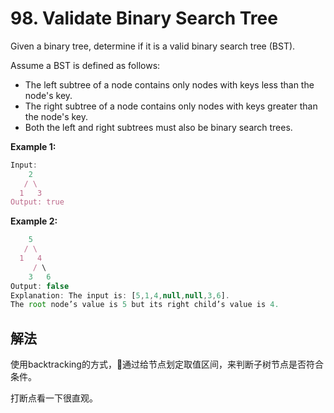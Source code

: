 # 98. Validate Binary Search Tree

Given a binary tree, determine if it is a valid binary search tree (BST).

Assume a BST is defined as follows:

- The left subtree of a node contains only nodes with keys less than the node's key.
- The right subtree of a node contains only nodes with keys greater than the node's key.
- Both the left and right subtrees must also be binary search trees.

**Example 1:**

```js
Input:
    2
   / \
  1   3
Output: true
```

**Example 2:**

```js
    5
   / \
  1   4
     / \
    3   6
Output: false
Explanation: The input is: [5,1,4,null,null,3,6].
The root node’s value is 5 but its right child’s value is 4.
```

## 解法

使用backtracking的方式，通过给节点划定取值区间，来判断子树节点是否符合条件。

打断点看一下很直观。